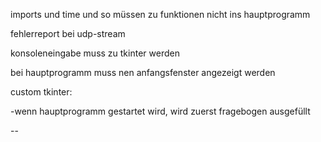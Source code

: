 

imports und time und so müssen zu funktionen nicht ins hauptprogramm


fehlerreport bei udp-stream

konsoleneingabe muss zu tkinter werden

bei hauptprogramm muss nen anfangsfenster angezeigt werden

custom tkinter:

-wenn hauptprogramm gestartet wird, wird zuerst fragebogen ausgefüllt 

-- 
